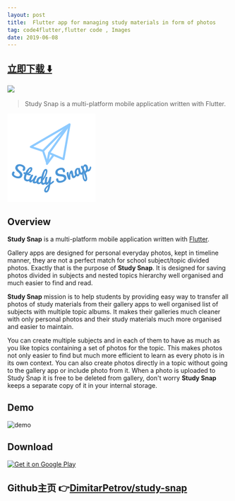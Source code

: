 ```yaml
---
layout: post
title:  Flutter app for managing study materials in form of photos
tag: code4flutter,flutter code , Images
date: 2019-06-08
---
```


 


## [立即下载 ️⬇️ ](https://codeload.github.com/DimitarPetrov/study-snap/zip/master) 


 
![](https://flutterawesome.com/content/images/2019/05/Study-Snap.jpg)
 
>
> Study Snap is a multi-platform mobile application written with Flutter.
>

 
![Logo](https://raw.githubusercontent.com/DimitarPetrov/study-snap/master/icons/icon-ios.png)
## Overview

**Study Snap** is a multi-platform mobile application written with [Flutter](https://github.com/flutter).

Gallery apps are designed for personal everyday photos, kept in timeline manner, they are not a perfect match for school subject/topic divided photos.
Exactly that is the purpose of **Study Snap**. It is designed for saving photos divided in subjects and nested topics hierarchy well organised and much easier to find and read.

**Study Snap** mission is to help students by providing easy way to transfer all photos of study materials from their gallery apps to well organised list of subjects with multiple topic albums. It makes their galleries much cleaner with only personal photos and their study materials much more organised and easier to maintain.

You can create multiple subjects and in each of them to have as much as you like topics containing a set of photos for the topic. This makes photos not only easier to find but much more efficient to learn as every photo is in its own context. You can also create photos directly in a topic without going to the gallery app or include photo from it.
When a photo is uploaded to Study Snap it is free to be deleted from gallery, don't worry **Study Snap** keeps a separate copy of it in your internal storage.

## Demo

![demo](https://raw.githubusercontent.com/DimitarPetrov/study-snap/master/demo/study_snap_demo.gif)

## Download

<a href='https://play.google.com/store/apps/details?id=dnp.study_snap'><img alt='Get it on Google Play' src='https://play.google.com/intl/en_us/badges/images/generic/en_badge_web_generic.png' width="170"/></a>

## Github主页 👉[DimitarPetrov/study-snap](http://github.com/DimitarPetrov/study-snap)